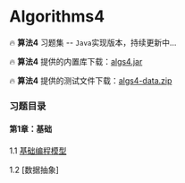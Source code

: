 # Algorithms4

🔥 **算法4** 习题集 -- `Java`实现版本，持续更新中...

🔥 **算法4** 提供的内置库下载：[algs4.jar](https://algs4.cs.princeton.edu/code/)

🔥 **算法4** 提供的测试文件下载：[algs4-data.zip](https://algs4.cs.princeton.edu/code/)

### 习题目录

#### 第1章：基础

1.1 [基础编程模型](https://github.com/blueberryc/Algorithms4/tree/master/src/Ch_1_1_Basic_Programming_Model)

1.2 [数据抽象]